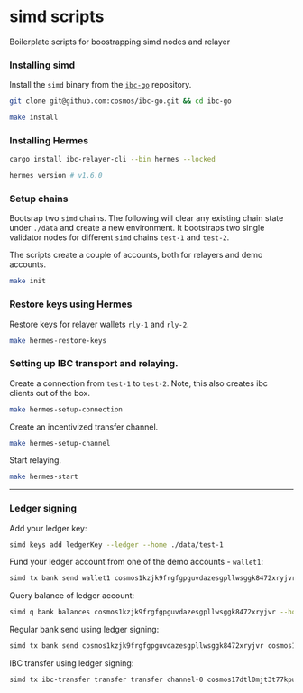 # simd scripts

Boilerplate scripts for boostrapping simd nodes and relayer

### Installing simd

Install the `simd` binary from the [`ibc-go`](https://github.com/cosmos/ibc-go) repository.

```bash
git clone git@github.com:cosmos/ibc-go.git && cd ibc-go

make install
```

### Installing Hermes

```bash
cargo install ibc-relayer-cli --bin hermes --locked

hermes version # v1.6.0
```

### Setup chains

Bootsrap two `simd` chains. The following will clear any existing chain state under `./data` and create a new environment. 
It bootstraps two single validator nodes for different `simd` chains `test-1` and `test-2`.

The scripts create a couple of accounts, both for relayers and demo accounts.

```bash
make init
```

### Restore keys using Hermes

Restore keys for relayer wallets `rly-1` and `rly-2`.

```bash
make hermes-restore-keys
```

### Setting up IBC transport and relaying.

Create a connection from `test-1` to `test-2`. Note, this also creates ibc clients out of the box.

```bash
make hermes-setup-connection
```

Create an incentivized transfer channel.

```bash
make hermes-setup-channel
```

Start relaying.

```bash
make hermes-start
```

---

### Ledger signing 

Add your ledger key:

```bash
simd keys add ledgerKey --ledger --home ./data/test-1
```

Fund your ledger account from one of the demo accounts - `wallet1`:

```bash
simd tx bank send wallet1 cosmos1kzjk9frgfgpguvdazesgpllwsggk8472xryjvr 1000000stake --from wallet1 --node tcp://localhost:16657 --home ./data/test-1 --keyring-backend test
```

Query balance of ledger account:

```bash
simd q bank balances cosmos1kzjk9frgfgpguvdazesgpllwsggk8472xryjvr --home ./data/test-1 --node tcp://localhost:16657
```

Regular bank send using ledger signing:

```bash
simd tx bank send cosmos1kzjk9frgfgpguvdazesgpllwsggk8472xryjvr cosmos17dtl0mjt3t77kpuhg2edqzjpszulwhgzuj9ljs 10stake --from ledgerKey --ledger --node tcp://localhost:16657 --home ./data/test-1
```

IBC transfer using ledger signing:

```bash
simd tx ibc-transfer transfer transfer channel-0 cosmos17dtl0mjt3t77kpuhg2edqzjpszulwhgzuj9ljs 1000stake --from ledgerKey --ledger --node tcp://localhost:16657 --home ./data/test-1
```
